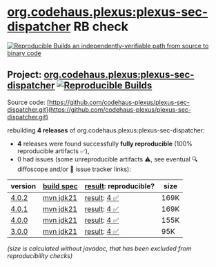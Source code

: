 [org.codehaus.plexus:plexus-sec-dispatcher](https://central.sonatype.com/artifact/org.codehaus.plexus/plexus-sec-dispatcher/versions) RB check
=======

[![Reproducible Builds](https://reproducible-builds.org/images/logos/rb.svg) an independently-verifiable path from source to binary code](https://reproducible-builds.org/)

## Project: [org.codehaus.plexus:plexus-sec-dispatcher](https://central.sonatype.com/artifact/org.codehaus.plexus/plexus-sec-dispatcher/versions) [![Reproducible Builds](https://img.shields.io/endpoint?url=https://raw.githubusercontent.com/jvm-repo-rebuild/reproducible-central/master/content/org/codehaus/plexus/plexus-sec-dispatcher/badge.json)](https://github.com/jvm-repo-rebuild/reproducible-central/blob/master/content/org/codehaus/plexus/plexus-sec-dispatcher/README.md)

Source code: [https://github.com/codehaus-plexus/plexus-sec-dispatcher.git](https://github.com/codehaus-plexus/plexus-sec-dispatcher.git)

rebuilding **4 releases** of org.codehaus.plexus:plexus-sec-dispatcher:
- **4** releases were found successfully **fully reproducible** (100% reproducible artifacts :white_check_mark:),
- 0 had issues (some unreproducible artifacts :warning:, see eventual :mag: diffoscope and/or :memo: issue tracker links):

| version | [build spec](/BUILDSPEC.md) | [result](https://reproducible-builds.org/docs/jvm/): reproducible? | size |
| -- | --------- | ------ | -- |
| [4.0.2](https://central.sonatype.com/artifact/org.codehaus.plexus/plexus-sec-dispatcher/4.0.2/pom) | [mvn jdk21](plexus-sec-dispatcher-4.0.2.buildspec) | [result](plexus-sec-dispatcher-4.0.2.buildinfo): [4 :white_check_mark: ](plexus-sec-dispatcher-4.0.2.buildcompare) | 169K |
| [4.0.1](https://central.sonatype.com/artifact/org.codehaus.plexus/plexus-sec-dispatcher/4.0.1/pom) | [mvn jdk21](plexus-sec-dispatcher-4.0.1.buildspec) | [result](plexus-sec-dispatcher-4.0.1.buildinfo): [4 :white_check_mark: ](plexus-sec-dispatcher-4.0.1.buildcompare) | 169K |
| [4.0.0](https://central.sonatype.com/artifact/org.codehaus.plexus/plexus-sec-dispatcher/4.0.0/pom) | [mvn jdk21](plexus-sec-dispatcher-4.0.0.buildspec) | [result](plexus-sec-dispatcher-4.0.0.buildinfo): [4 :white_check_mark: ](plexus-sec-dispatcher-4.0.0.buildcompare) | 155K |
| [3.0.0](https://central.sonatype.com/artifact/org.codehaus.plexus/plexus-sec-dispatcher/3.0.0/pom) | [mvn jdk21](plexus-sec-dispatcher-3.0.0.buildspec) | [result](plexus-sec-dispatcher-3.0.0.buildinfo): [4 :white_check_mark: ](plexus-sec-dispatcher-3.0.0.buildcompare) | 95K |

<i>(size is calculated without javadoc, that has been excluded from reproducibility checks)</i>
